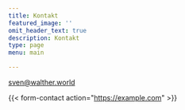 ```yaml
---
title: Kontakt
featured_image: ''
omit_header_text: true
description: Kontakt
type: page
menu: main

---
```


sven@walther.world

{{< form-contact action="https://example.com"  >}}
